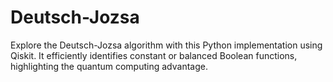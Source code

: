 # Deutsch-Jozsa
Explore the Deutsch-Jozsa algorithm with this Python implementation using Qiskit. It efficiently identifies constant or balanced Boolean functions, highlighting the quantum computing advantage.
